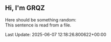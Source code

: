 ## Hi, I'm GRQZ
Here should be something random:  
This sentence is read from a file.


Last Update: 2025-06-07 12:18:26.800622+00:00
